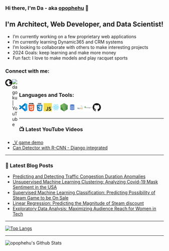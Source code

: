 ### Hi there, I'm Da - aka [opophehu][website] 👋

## I'm Architect, Web Developer, and Data Scientist!
- I’m currently working on a few proprietary web applications
- I’m currently learning Dynamic365 and CRM systems
- I’m looking to collaborate with others to make interesting projects
- 2024 Goals: keep learning and make more money
- Fun fact: I love to make models and play racquet sports

### Connect with me:

[<img align="left" alt="dagoku.com" width="22px" src="https://raw.githubusercontent.com/iconic/open-iconic/master/svg/globe.svg" />][website]
[<img align="left" alt="dagoku | YouTube" width="22px" src="https://cdn.jsdelivr.net/npm/simple-icons@v3/icons/youtube.svg" />][youtube]
<!-- [<img align="left" alt="dagoku | LinkedIn" width="22px" src="https://cdn.jsdelivr.net/npm/simple-icons@v3/icons/linkedin.svg" />][linkedin] -->

<br />

### Languages and Tools:

[<img align="left" alt="Visual Studio Code" width="26px" src="https://raw.githubusercontent.com/github/explore/80688e429a7d4ef2fca1e82350fe8e3517d3494d/topics/visual-studio-code/visual-studio-code.png" />][website]
[<img align="left" alt="HTML5" width="26px" src="https://raw.githubusercontent.com/github/explore/80688e429a7d4ef2fca1e82350fe8e3517d3494d/topics/html/html.png" />][website]
[<img align="left" alt="CSS3" width="26px" src="https://raw.githubusercontent.com/github/explore/80688e429a7d4ef2fca1e82350fe8e3517d3494d/topics/css/css.png" />][website]
[<img align="left" alt="JavaScript" width="26px" src="https://raw.githubusercontent.com/github/explore/80688e429a7d4ef2fca1e82350fe8e3517d3494d/topics/javascript/javascript.png" />][website]
[<img align="left" alt="React" width="26px" src="https://raw.githubusercontent.com/github/explore/80688e429a7d4ef2fca1e82350fe8e3517d3494d/topics/react/react.png" />][website]
[<img align="left" alt="Node.js" width="26px" src="https://raw.githubusercontent.com/github/explore/80688e429a7d4ef2fca1e82350fe8e3517d3494d/topics/nodejs/nodejs.png" />][website]
[<img align="left" alt="SQL" width="26px" src="https://raw.githubusercontent.com/github/explore/80688e429a7d4ef2fca1e82350fe8e3517d3494d/topics/sql/sql.png" />][website]
[<img align="left" alt="MySQL" width="26px" src="https://raw.githubusercontent.com/github/explore/80688e429a7d4ef2fca1e82350fe8e3517d3494d/topics/mysql/mysql.png" />][website]
[<img align="left" alt="MongoDB" width="26px" src="https://raw.githubusercontent.com/github/explore/80688e429a7d4ef2fca1e82350fe8e3517d3494d/topics/mongodb/mongodb.png" />][website]
[<img align="left" alt="GitHub" width="26px" src="https://raw.githubusercontent.com/github/explore/78df643247d429f6cc873026c0622819ad797942/topics/github/github.png" />][website]



<br />
<br />

---

### 📺 Latest YouTube Videos
<!-- YOUTUBE:START -->
- [_V game demo](https://www.youtube.com/watch?v=S02pxRoxssk)
- [Can Detector with R-CNN - Django integrated](https://www.youtube.com/watch?v=recmDwASkKU)
<!-- YOUTUBE:END -->

---

### 📕 Latest Blog Posts
<!-- BLOG-POST-LIST:START -->
- [Predicting and Detecting Traffic Congestion Duration Anomalies](https://medium.com/towards-artificial-intelligence/predicting-and-detecting-traffic-congestion-duration-anomalies-972873feee8a?source=rss-2025ecc5624f------2)
- [Unsupervised Machine Learning Clustering: Analyzing Covid-19 Mask Sentiment in the USA](https://medium.com/ai-in-plain-english/unsupervised-machine-learning-clustering-analyzing-covid-19-mask-sentiment-in-the-usa-a104170ad9a7?source=rss-2025ecc5624f------2)
- [Supervised Machine Learning Classification: Predicting Possibility of Steam Game to be On Sale](https://medium.com/ai-in-plain-english/supervised-machine-learning-classification-predicting-possibility-of-steam-game-to-be-on-sale-a0043d0c5ba5?source=rss-2025ecc5624f------2)
- [Linear Regression: Predicting the Magnitude of Steam discount](https://medium.com/analytics-vidhya/linear-regression-predicting-the-magnitude-of-steam-discount-1cd77591fcaa?source=rss-2025ecc5624f------2)
- [Exploratory Data Analysis: Maximizing Audience Reach for Women in Tech](https://medium.com/analytics-vidhya/exploratory-data-analysis-maximizing-audience-reach-for-women-in-tech-398099e89d0?source=rss-2025ecc5624f------2)
<!-- BLOG-POST-LIST:END -->

---

[![Top Langs](https://github-readme-stats.vercel.app/api/top-langs/?username=opophehu&hide=jupyter_notebook)](https://github.com/opophehu/github-readme-stats)

---

<img align="left" alt="opophehu's Github Stats" src="https://github-readme-stats.vercel.app/api?username=opophehu&show_icons=true&hide_border=true" />

[whatamiworkingon]: https://www.kaggle.com/c/competitive-data-science-predict-future-sales/overview
[website]: https://dagoku.com
[youtube]: https://www.youtube.com/channel/UCPCOxB6147d4LDsltIvvf5A/videos?view_as=subscriber
<!-- [instagram]: https://instagram.com/ -->
[linkedin]: https://linkedin.com/in/da-guo

[webdevplaylist]: https://www.youtube.com/playlist?list=PLkwxH9e_vrAJ0WbEsFA9W3I1W-g_BTsbt
[jsplaylist]: https://www.youtube.com/playlist?list=PLkwxH9e_vrALRJKu7wfXby3MKeflhTu6B
[cssplaylist]: https://www.youtube.com/playlist?list=PLkwxH9e_vrALSdvZuEh6gqQdmDoDIoqz4
[reactplaylist]: https://www.youtube.com/playlist?list=PLkwxH9e_vrAK4TdffpxKY3QGyHCpxFcQ0
